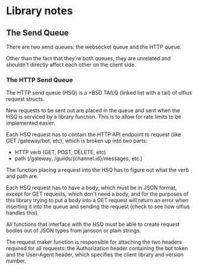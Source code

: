 # Library notes

## The Send Queue
There are two send queues: the websocket queue and the HTTP queue. 

Other than the fact that they're both queues, they 
are unrelated and shouldn't directly affect each other on the client side.

### The HTTP Send Queue
The HTTP send queue (HSQ) is a *BSD TAILQ (linked list with a tail) of ulfius request structs.

New requests to be sent out are placed in the queue and sent when the HSQ is serviced by a library function. 
This is to allow for rate limits to be implemented easier. 

Each HSQ request has to contain the HTTP API endpoint to request (like GET /gateway/bot, etc), which is broken up into 
two parts:
- HTTP verb (GET, POST, DELETE, etc)
- path (/gateway, /guilds/{channel.id}/messages, etc.)

The function placing a request into the HSQ has to figure out what the verb and path are. 
 
Each HSQ request has to have a body, which must be in JSON format, except for GET requests, 
 which don't need a body, and for the purposes
of this library trying to put a body into a GET request will return an error when inserting it into the queue and
sending the request (check to see how ulfius handles this).

All functions that interface with the HSQ must be able to create request bodies out of JSON types from jansson or plain 
strings.

The request maker function is responsible for attaching the two headers required for all requests: 
the Authorization header 
containing the bot token and the User-Agent header, which specifies the client library and version number. 